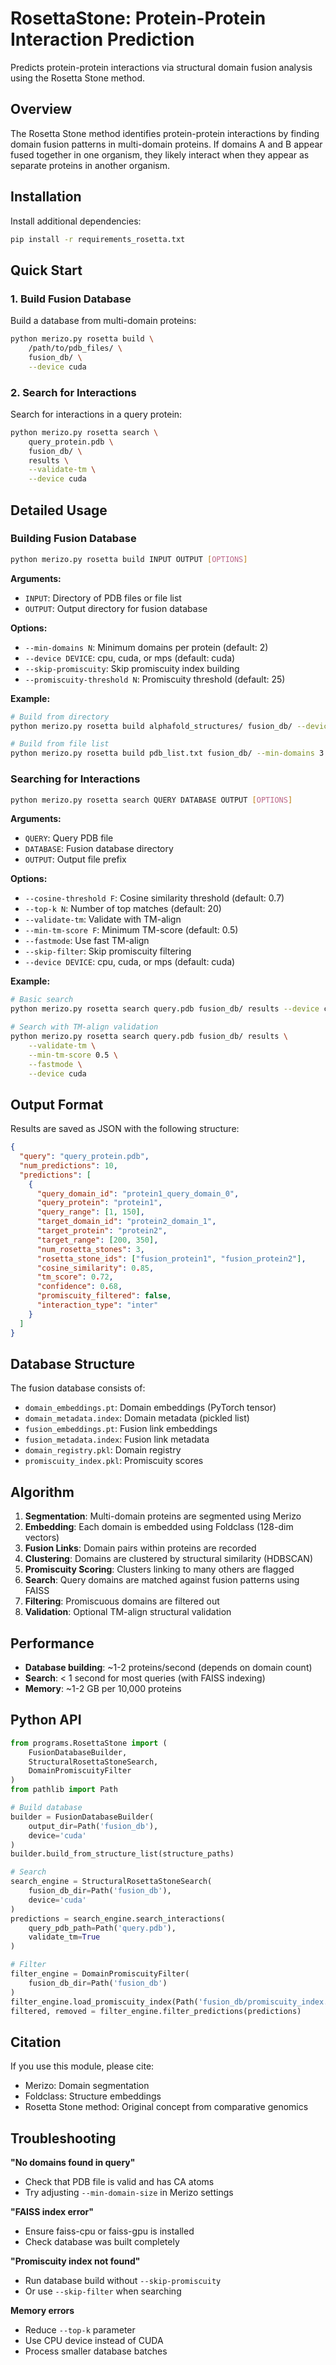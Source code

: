 # RosettaStone: Protein-Protein Interaction Prediction

Predicts protein-protein interactions via structural domain fusion analysis using the Rosetta Stone method.

## Overview

The Rosetta Stone method identifies protein-protein interactions by finding domain fusion patterns in multi-domain proteins. If domains A and B appear fused together in one organism, they likely interact when they appear as separate proteins in another organism.

## Installation

Install additional dependencies:

```bash
pip install -r requirements_rosetta.txt
```

## Quick Start

### 1. Build Fusion Database

Build a database from multi-domain proteins:

```bash
python merizo.py rosetta build \
    /path/to/pdb_files/ \
    fusion_db/ \
    --device cuda
```

### 2. Search for Interactions

Search for interactions in a query protein:

```bash
python merizo.py rosetta search \
    query_protein.pdb \
    fusion_db/ \
    results \
    --validate-tm \
    --device cuda
```

## Detailed Usage

### Building Fusion Database

```bash
python merizo.py rosetta build INPUT OUTPUT [OPTIONS]
```

**Arguments:**
- `INPUT`: Directory of PDB files or file list
- `OUTPUT`: Output directory for fusion database

**Options:**
- `--min-domains N`: Minimum domains per protein (default: 2)
- `--device DEVICE`: cpu, cuda, or mps (default: cuda)
- `--skip-promiscuity`: Skip promiscuity index building
- `--promiscuity-threshold N`: Promiscuity threshold (default: 25)

**Example:**
```bash
# Build from directory
python merizo.py rosetta build alphafold_structures/ fusion_db/ --device cuda

# Build from file list
python merizo.py rosetta build pdb_list.txt fusion_db/ --min-domains 3
```

### Searching for Interactions

```bash
python merizo.py rosetta search QUERY DATABASE OUTPUT [OPTIONS]
```

**Arguments:**
- `QUERY`: Query PDB file
- `DATABASE`: Fusion database directory
- `OUTPUT`: Output file prefix

**Options:**
- `--cosine-threshold F`: Cosine similarity threshold (default: 0.7)
- `--top-k N`: Number of top matches (default: 20)
- `--validate-tm`: Validate with TM-align
- `--min-tm-score F`: Minimum TM-score (default: 0.5)
- `--fastmode`: Use fast TM-align
- `--skip-filter`: Skip promiscuity filtering
- `--device DEVICE`: cpu, cuda, or mps (default: cuda)

**Example:**
```bash
# Basic search
python merizo.py rosetta search query.pdb fusion_db/ results --device cuda

# Search with TM-align validation
python merizo.py rosetta search query.pdb fusion_db/ results \
    --validate-tm \
    --min-tm-score 0.5 \
    --fastmode \
    --device cuda
```

## Output Format

Results are saved as JSON with the following structure:

```json
{
  "query": "query_protein.pdb",
  "num_predictions": 10,
  "predictions": [
    {
      "query_domain_id": "protein1_query_domain_0",
      "query_protein": "protein1",
      "query_range": [1, 150],
      "target_domain_id": "protein2_domain_1",
      "target_protein": "protein2",
      "target_range": [200, 350],
      "num_rosetta_stones": 3,
      "rosetta_stone_ids": ["fusion_protein1", "fusion_protein2"],
      "cosine_similarity": 0.85,
      "tm_score": 0.72,
      "confidence": 0.68,
      "promiscuity_filtered": false,
      "interaction_type": "inter"
    }
  ]
}
```

## Database Structure

The fusion database consists of:

- `domain_embeddings.pt`: Domain embeddings (PyTorch tensor)
- `domain_metadata.index`: Domain metadata (pickled list)
- `fusion_embeddings.pt`: Fusion link embeddings
- `fusion_metadata.index`: Fusion link metadata
- `domain_registry.pkl`: Domain registry
- `promiscuity_index.pkl`: Promiscuity scores

## Algorithm

1. **Segmentation**: Multi-domain proteins are segmented using Merizo
2. **Embedding**: Each domain is embedded using Foldclass (128-dim vectors)
3. **Fusion Links**: Domain pairs within proteins are recorded
4. **Clustering**: Domains are clustered by structural similarity (HDBSCAN)
5. **Promiscuity Scoring**: Clusters linking to many others are flagged
6. **Search**: Query domains are matched against fusion patterns using FAISS
7. **Filtering**: Promiscuous domains are filtered out
8. **Validation**: Optional TM-align structural validation

## Performance

- **Database building**: ~1-2 proteins/second (depends on domain count)
- **Search**: < 1 second for most queries (with FAISS indexing)
- **Memory**: ~1-2 GB per 10,000 proteins

## Python API

```python
from programs.RosettaStone import (
    FusionDatabaseBuilder,
    StructuralRosettaStoneSearch,
    DomainPromiscuityFilter
)
from pathlib import Path

# Build database
builder = FusionDatabaseBuilder(
    output_dir=Path('fusion_db'),
    device='cuda'
)
builder.build_from_structure_list(structure_paths)

# Search
search_engine = StructuralRosettaStoneSearch(
    fusion_db_dir=Path('fusion_db'),
    device='cuda'
)
predictions = search_engine.search_interactions(
    query_pdb_path=Path('query.pdb'),
    validate_tm=True
)

# Filter
filter_engine = DomainPromiscuityFilter(
    fusion_db_dir=Path('fusion_db')
)
filter_engine.load_promiscuity_index(Path('fusion_db/promiscuity_index.pkl'))
filtered, removed = filter_engine.filter_predictions(predictions)
```

## Citation

If you use this module, please cite:

- Merizo: Domain segmentation
- Foldclass: Structure embeddings
- Rosetta Stone method: Original concept from comparative genomics

## Troubleshooting

**"No domains found in query"**
- Check that PDB file is valid and has CA atoms
- Try adjusting `--min-domain-size` in Merizo settings

**"FAISS index error"**
- Ensure faiss-cpu or faiss-gpu is installed
- Check database was built completely

**"Promiscuity index not found"**
- Run database build without `--skip-promiscuity`
- Or use `--skip-filter` when searching

**Memory errors**
- Reduce `--top-k` parameter
- Use CPU device instead of CUDA
- Process smaller database batches
